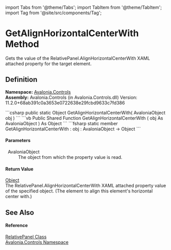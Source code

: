 import Tabs from '@theme/Tabs'; 
import TabItem from '@theme/TabItem'; 
import Tag from '@site/src/components/Tag'; 

# GetAlignHorizontalCenterWith Method


Gets the value of the RelativePanel.AlignHorizontalCenterWith XAML attached property for the target element.



## Definition
**Namespace:** <a href="N_Avalonia_Controls">Avalonia.Controls</a>  
**Assembly:** Avalonia.Controls (in Avalonia.Controls.dll) Version: 11.2.0+68ab391c0a3653e0722638e29fcbd9633c7fd386

<Tabs groupId="api-code-preview">
<TabItem value="csharp" label="C#">
```csharp
public static Object GetAlignHorizontalCenterWith(
	AvaloniaObject obj
)
```
</TabItem>
<TabItem value="vb" label="VB">
```vb
Public Shared Function GetAlignHorizontalCenterWith ( 
	obj As AvaloniaObject
) As Object
```
</TabItem>
<TabItem value="fsharp" label="F#">
```fsharp
static member GetAlignHorizontalCenterWith : 
        obj : AvaloniaObject -> Object 
```
</TabItem>
</Tabs>



#### Parameters
<dl><dt>  AvaloniaObject</dt><dd>The object from which the property value is read.</dd></dl>

#### Return Value
<a href="https://learn.microsoft.com/dotnet/api/system.object" target="_blank" rel="noopener noreferrer">Object</a>  
The RelativePanel.AlignHorizontalCenterWith XAML attached property value of the specified object. (The element to align this element's horizontal center with.)

## See Also


#### Reference
<a href="T_Avalonia_Controls_RelativePanel">RelativePanel Class</a>  
<a href="N_Avalonia_Controls">Avalonia.Controls Namespace</a>  
